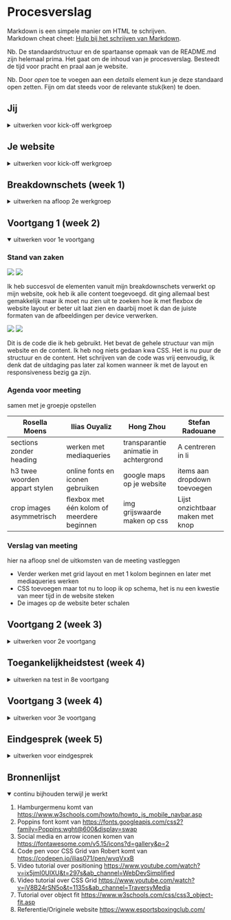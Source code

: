 # Procesverslag

Markdown is een simpele manier om HTML te schrijven.  
Markdown cheat cheet: [Hulp bij het schrijven van Markdown](https://github.com/adam-p/markdown-here/wiki/Markdown-Cheatsheet).

Nb. De standaardstructuur en de spartaanse opmaak van de README.md zijn helemaal prima. Het gaat om de inhoud van je procesverslag. Besteedt de tijd voor pracht en praal aan je website.

Nb. Door _open_ toe te voegen aan een _details_ element kun je deze standaard open zetten. Fijn om dat steeds voor de relevante stuk(ken) te doen.

## Jij

<details>
<summary>uitwerken voor kick-off werkgroep</summary>

### Auteur:

Ilias Ouyaliz

#### Je startniveau:

Blauwe piste

#### Je focus:

Responsive

</details>

## Je website

<details>
<summary>uitwerken voor kick-off werkgroep</summary>

### Je opdracht:

https://www.esportsboxingclub.com/

#### Screenshot(s) van de eerste pagina (small screen):

Game Features  
<img src="images/features_screen.jpg" width="375px" alt="Pagina waar een aantal game features worden weergegeven">
<img src="images/features_screen2.jpg" width="375px" alt="Pagina waar een aantal game features worden weergegeven">
<img src="images/features_screen3.jpg" width="375px" alt="Pagina waar een aantal game features worden weergegeven">

#### Screenshot(s) van de tweede pagina (small screen):

Latest  
<img src="images/latest_screen.jpg" width="375px" alt="Pagina waar het laatste nieuws te vinden is omtrent de ontwikkeling van de game">
<img src="images/latest_screen2.jpg" width="375px" alt="Pagina waar het laatste nieuws te vinden is omtrent de ontwikkeling van de game">
<img src="images/latest_screen3.jpg" width="375px" alt="Pagina waar het laatste nieuws te vinden is omtrent de ontwikkeling van de game">

</details>

## Breakdownschets (week 1)

<details>
<summary>uitwerken na afloop 2e werkgroep</summary>

### de hele pagina:

<img src="images/breakdownschets.jpg" width="375px" alt="breakdown van de hele pagina">

### dynamisch deel (bijv menu):

<img src="images/breakdownschets_dynamisch1.jpg" width="375px" alt="breakdown van een dynamisch deel">

### wellicht nog een dynamisch deel (bijv filter):

<img src="images/breakdownschets_dynamisch2.jpg" width="375px" alt="breakdown van nog een dynamisch deel">

### dynamisch deel (bijv menu):

<img src="images/breakdownschets_dynamisch.jpg" width="375px" alt="breakdown van nog een dynamisch deel">
</details>

## Voortgang 1 (week 2)

<details open>
<summary>uitwerken voor 1e voortgang</summary>

### Stand van zaken

<img src="images/Screenshot_1_week1_uitwerkingen.jpg">
<img src="images/Screenshot_1_week1_uitwerkingen2.jpg">

<p>Ik heb succesvol de elementen vanuit mijn breakdownschets verwerkt op mijn website, ook heb ik alle content toegevoegd. dit ging allemaal
best gemakkelijk maar ik moet nu zien uit te zoeken hoe ik met flexbox de website layout er beter uit laat zien en daarbij moet ik dan de juiste formaten van de afbeeldingen per device verwerken. </p>
<img src="images/Screenshot_1_week1_uitwerkingen3.jpg">
<img src="images/Screenshot_1_week1_uitwerkingen4.jpg">
<p>Dit is de code die ik heb gebruikt. Het bevat de gehele structuur van mijn website en de content. Ik heb nog niets gedaan kwa CSS. Het is nu puur de structuur en de content. Het schrijven van de code was vrij eenvoudig, ik denk dat de uitdaging pas later zal komen wanneer ik met de layout en responsiveness bezig ga zijn.</p>

### Agenda voor meeting

samen met je groepje opstellen

| Rosella Moens                 | Ilias Ouyaliz                              | Hong Zhou                             | Stefan Radouane                  |
| ----------------------------- | ------------------------------------------ | ------------------------------------- | -------------------------------- |
| sections zonder heading       | werken met mediaqueries                    | transparantie animatie in achtergrond | A centreren in li                |
| h3 twee woorden appart stylen | online fonts en iconen gebruiken           | google maps op je website             | items aan dropdown toevoegen     |
| crop images asymmetrisch      | flexbox met één kolom of meerdere beginnen | img grijswaarde maken op css          | Lijst onzichtbaar maken met knop |

### Verslag van meeting

hier na afloop snel de uitkomsten van de meeting vastleggen

- Verder werken met grid layout en met 1 kolom beginnen en later met mediaqueries werken
- CSS toevoegen maar tot nu to loop ik op schema, het is nu een kwestie van meer tijd in de website steken
- De images op de website beter schalen

</details>

## Voortgang 2 (week 3)

<details>
<summary>uitwerken voor 2e voortgang</summary>

### Stand van zaken

<img src="images/voortgang_week2_1.jpg">
<img src="images/code_css_hamburgerrmenu.jpg">

<p>Ik heb met behulp van W3schools gewerkt aan het hamburger menu, dit is het menu dat verschijnt op het mobiel formaat. Uiteindelijk wil ik nog met mediaqueries dit hamburgermenu omzetten in een normaal menu of een groter schermformaat. Ik moet ook nog uit zien te vinden hoe ik de layout en animatie van mijn hamburgermenu nog aanpas. Het proces verliep heel ergs soepel en ik vond het ook leuk om dit te implementeren in mijn website. </p>
<img src="images/voortgang_week2_2.jpg">
<img src="images/voortgang_week2_3.jpg">
<img src="images/code_gridlayout.jpg">
<p>Dit is het grid layout wat ik tot nu toe in mijn website heb verwerkt. Ik heb gebruikt gemaakt van CSS Grid in plaats van flexbox. Ik vond dit wel goed passen bij de website die ik wil maken en het werken ermee verloopt tot nu toe best goed. Ik heb zelf ook nog nooit met CSS GRid gewerkt en wel met Flexbox dus ik vond het ook interessant om iets nieuws te leren. Alles verliep goed, ik moet nog wel echt meer aan de layout en alle paddings, groottes van de kolommen en margins werken. De footer moet ik ook nog een slag in maken maar ik denk dat het wel goed moet komen. De pagina begint langzamerhand te lijken op de van esbcgame. </p>

### Agenda voor meeting

samen met je groepje opstellen

| Ilias Ouyaliz        | Rosella Moens                   | Hong Zhou                             | Stefan Radouane                     |
| -------------------- | ------------------------------- | ------------------------------------- | ----------------------------------- |
| Hamburgermenu layout | JS/CSS header kruisje/hamburger | Mag een tweede css pagina?            | img met transition                  |
| CSS grid grootte     | CSS tweede HTML pagina          | CSS background image cover centreren? | Meerdere elementen QuerySelectorAll |
| Hoe exact namaken?   | Hoeveel media queries?          | Hover van afbeelding naar video       | Achtergrond een wazige kleur geven  |

### Verslag van meeting

hier na afloop snel de uitkomsten van de meeting vastleggen

- Ik heb goede stappen gemaakt, ik moet nog wel wat content in vullen kwa linkjes en denken aan het toevoegen van alt in mijn images.
- Ik moet werken aan de padding, margins en grootte van mijn kolommen.
- Ik zal kijken of ik nog mijn hamburgermenu kan verbeteren kwa animaties en layout.
- Het is tijd om mijn eerste pagina af te ronden en te beginnen met mijn tweede pagina.

</details>

## Toegankelijkheidstest (week 4)

<details>
<summary>uitwerken na test in 8e voortgang</summary>

### Bevindingen

Lijst met je bevindingen die in de test naar voren kwamen:

#### Goede zichtbaarheid met donkere bril

Met de bril heb ik gestest of de website leesbaar is. De bril is erg donker en mijn website
was verassend duidelijk te lezen. Dit kwam vooral doordat ik een hele donkere website heb met witte teksten.
Het contrast is dus groot en dit zicht voor een goede leesbaarheid met deze bril.
<img src="images/toegang2.jpg">

Voor mijn website was dit al redelijk in orde, dit soort problemen kunnen opgelost worden door de juiste
contrasten in je website toe te voegen. Een light en dark thema is ook een oplossing.

#### Een kleine beetje wazig met lichte bril.

Met de tweede bril waarmee ik heb getest heb is de website nog steeds goed zichtbaar alleen viel
het wel op dat de teksten wat wazig overkwamen. Het is leesbaar maar een klein beetje wazig.
<img src="images/toegang3.jpg">

Dit heeft waarschijnlijk te maken met de kleurcontrasten, Mijn website heeft veel zwarte en witte kleuren
en dit zou de reden kunnen zijn dat het een wazige indruk geeft. De oplossing zou dus zijn om de kleurcontrasten
wat aan te passen of de tekstgrootte te vergroten.

#### Focus op buttons is niet goed zichtbaar.

De focus op de linkjes op mijn pagina is bijna niet te onderscheiden met de standaard styling
en hover effecten.

Dit kan opgelost worden door simpelweg de focus styling aan te passen en deze onderscheidend te maken
dit kan met kleurgebruik en kaders.

</details>

## Voortgang 3 (week 4)

<details>
<summary>uitwerken voor 3e voortgang</summary>

### Stand van zaken

<img src="images/voortgang1.jpg">

Het logo bovenin wil niet centreren, ik begrijp niet echt wat de reden hiervan is want ik heb van alles geprobeerd.
In het voortgangsgesprek hoop ik hier hulp mee te krijgen.

<img src="images/voortgang2.jpg">

De content layout op mijn eerste pagina ziet er nog niet zo goed uit.
Ik denk dat dit vooral te maken heeft met de grootte van de afbeeldingen
en dit is iets wat ik nog best lastig vindt om goed te krijgen. Vooral ook
omdat het responsief moet zijn.

<img src="images/voortgang3.jpg">

Mijn hamburgermenu zorgt ervoor dat het menu op grotere formaten breekt. Als ik op het hamburger
icoon klik dat zit veranderd de layout wat niet de bedoeling is. Ik vind dit lastig omdat ik niet
weet wat de oplossing is, wel heb ik een idee en ik denk dat het met de javascript te maken heeft dus
ik ga proberen daar mee te spelen en kijken of ik het kan oplossen. Robert heeft mij ook de tip gegeven
om mij eerst volledig te focussen op het mobile first gedeelte en dan ga ik ook doen.
<img src="images/voortgang5.jpg">
<img src="images/voortgang4.jpg">

### Agenda voor meeting

samen met je groepje opstellen

| Rosella Moens           | Ilias Ouyaliz       | Hong Zhou                           | Stefan Radouane                  |
| ----------------------- | ------------------- | ----------------------------------- | -------------------------------- |
| JS animation            | Flexbox en css grid | Met Media queries img src aanpassen | Accordion maken                  |
| Darkmode colors in root | logo in midden      | 9 images toevoegen met 1 button     | SVG stroke uitlijnen naar binnen |
| Footer flexen?          | images width        | hamburger menu animatie             | Pagina's overeenkomen            |

### Verslag van meeting

hier na afloop snel de uitkomsten van de meeting vastleggen

- Ik moet nog werken aan de grootte van de afbeeldingen en gebruik maken van vw als waarden, dit zou kunnnen helpen.
- Ik ga de teksten en buttons op mijn tweede pagina positioneren met position relative en position absolute
- Ik gebruik flexbox voor de navigatie in de header en footer. Voor de content zal ik CSS grid gebruiken.

</details>

## Eindgesprek (week 5)

<details>
<summary>uitwerken voor eindgesprek</summary>

### Stand van zaken

Ik ben zeer tevreden met hoe het menu eruit ziet, het is volledig responief en ziet er uit zoals de referentie website.
Het was best lastig om het goed responsief te krijgen en ik ben daarom dus trots op het eindresultaat.

<img src="images/eind1.jpg">
<img src="images/eind2.jpg">

Het grid layout ziet er op beide pagina's goed uit. Ik vond het fijn om te werken met CSS grid. Het eindresultaat lijkt
op de referentie website en ik heb zelf wat aanpassingen gemaakt om het er nog beter uit te laten zien aangezien de referentie
website niet altijd netjes responsief was.

<img src="images/eind3.jpg">
<img src="images/eind4.jpg">
<img src="images/eind5.jpg">

Ik ben blij met de teksten en buttons op de thumbnails op mijn tweede pagina. Dit was best lastig om goed te krijgen
op alle formaten.

<img src="images/eind6.jpg">
<img src="images/eind7.jpg">

### Screenshot(s)

<img src="images/eind8.jpg">
<img src="images/eind9.jpg">
<img src="images/eind10.jpg">
<img src="images/eind11.jpg">
<img src="images/eind12.jpg">
<img src="images/eind13.jpg">
<img src="images/eind14.jpg">
<img src="images/eind15.jpg">
<img src="images/eind16.jpg">
<img src="images/eind17.jpg">

</details>

## Bronnenlijst

<details open>
<summary>continu bijhouden terwijl je werkt</summary>

1. Hamburgermenu komt van https://www.w3schools.com/howto/howto_js_mobile_navbar.asp
2. Poppins font komt van https://fonts.googleapis.com/css2?family=Poppins:wght@600&display=swap
3. Social media en arrow iconen komen van https://fontawesome.com/v5.15/icons?d=gallery&p=2
4. Code pen voor CSS Grid van Robert komt van https://codepen.io/ilias071/pen/wvqVxxB
5. Video tutorial over positioning https://www.youtube.com/watch?v=jx5jmI0UlXU&t=297s&ab_channel=WebDevSimplified
6. Video tutorial over CSS Grid https://www.youtube.com/watch?v=jV8B24rSN5o&t=1135s&ab_channel=TraversyMedia
7. Tutorial over object fit https://www.w3schools.com/css/css3_object-fit.asp
8. Referentie/Originele website https://www.esportsboxingclub.com/

</details>
